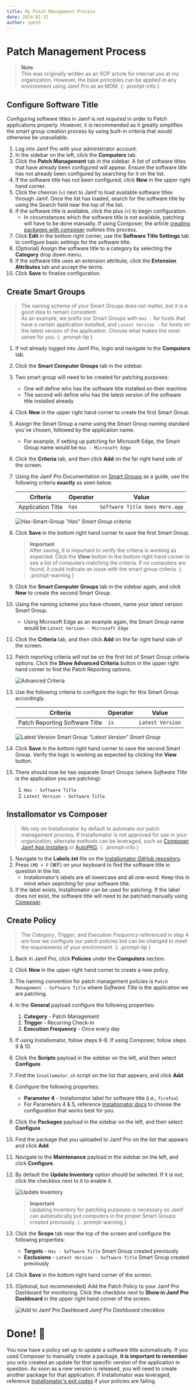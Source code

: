 ```yaml
---
title: My Patch Management Process
date: 2024-01-31
author: spesh
---
```


# Patch Management Process

> **Note** <br>This was originally written as an SOP article for internal use at my organization. However, the base principles can be applied in any environment using Jamf Pro as an MDM. 
{: .prompt-info }

## Configure Software Title

Configuring software titles in Jamf is not *required* in order to Patch applications properly. However, it is recommended as it greatly simplifies the smart group creation process by using built-in criteria that would otherwise be unavailable.

1. Log into Jamf Pro with your administrator account. 
2. In the sidebar on the left, click the **Computers** tab. 
3. Click the **Patch Management** tab in the sidebar. A list of software titles that have already been configured will appear. Ensure the software title has not already been configured by searching for it on the list. 
4. If the software title has not been configured, click **New** in the upper right hand corner. 
5. Click the chevron (`>`) next to Jamf to load available software titles through Jamf. Once the list has loaded, search for the software title by using the Search field near the top of the list. 
6. If the software title is available, click the plus (`+`) to begin configuration.
    <a id="composer-article-ref"></a>
    - In circumstances which the software title is not available, patching will have to be done manually. If using Composer, the article [creating packages with composer](/posts/Creating-Packages-with-Composer) outlines this process.
7. Click **Edit** in the bottom right corner, use the **Software Title Settings** tab to configure basic settings for the software title. 
8. (Optional) Assign the software title to a category by selecting the **Category** drop down menu. 
9. If the software title uses an extension attribute, click the **Extension Attributes** tab and accept the terms. 
10. Click **Save** to finalize configuration.  

## Create Smart Groups

> The naming scheme of your Smart Groups does not matter, but it is a good idea to remain consistent. <br>As an example, we prefix our Smart Groups with `Has -` for hosts that have a certain application installed, and `Latest Version -` for hosts on the latest version of the application. Choose what makes the most sense for you.
{: .prompt-tip }

1. If not already logged into Jamf Pro, login and navigate to the **Computers** tab. 
2. Click the **Smart Computer Groups** tab in the sidebar. 
3. Two smart group will need to be created for patching purposes: 
    - One will define who has the software title installed on their machine
    - The second will define who has the latest version of the software title installed already
4. Click **New** in the upper right hand corner to create the first Smart Group. 
5. Assign the Smart Group a name using the Smart Group naming standard you've chosen, followed by the application name.
    - For example, if setting up patching for Microsoft Edge, the Smart Group name would be `Has - Microsoft Edge`
6. Click the **Criteria** tab, and then click **Add** on the far right hand side of the screen. 
7. Using the Jamf Pro Documentation on [Smart Groups](https://learn.jamf.com/bundle/jamf-pro-documentation-10.38.0/page/Smart_Groups.html) as a guide, use the following criteria **exactly** as seen below. 
    
    
    | **Criteria**      | Operator | Value                          |
    | ----------------- | -------- | ------------------------------ |
    | Application Title | `has`    | `Software Title Goes Here.app` |
    
    ![Has-Smart-Group](assets/posts/patch-management-process/has-smart-group.png)
    _"Has" Smart Group criteria_
    
8. Click **Save** in the bottom right hand corner to save the first Smart Group. 
    > **Important** <br> After saving, it is important to verify the criteria is working as expected. Click the **View** button in the bottom right hand corner to see a list of computers matching the criteria. If no computers are found, it could indicate an issue with the smart group criteria. 
    {: .prompt-warning }
9.  Click the **Smart Computer Groups** tab in the sidebar again, and click **New** to create the second Smart Group. 
10. Using the naming scheme you have chosen, name your latest version Smart Group. 
    - Using Microsoft Edge as an example again, the Smart Group name would be `Latest Version - Microsoft Edge`
11. Click the **Criteria** tab, and then click **Add** on the far right hand side of the screen. 
12. Patch reporting criteria will not be on the first list of Smart Group criteria options. Click the **Show Advanced Criteria** button in the upper right hand corner to find the Patch Reporting options. 
    
    ![Advanced Criteria](assets/posts/patch-management-process/show-advanced-criteria.png)
    
13. Use the following criteria to configure the logic for this Smart Group accordingly. 
    
    
    | **Criteria**                   | Operator | Value            |
    | ------------------------------ | -------- | ---------------- |
    | Patch Reporting Software Title | `is`     | `Latest Version` |
    
    ![Latest Version Smart Group](assets/posts/patch-management-process/latest-version-smart-group.png)
    _"Latest Version" Smart Group_
    
14. Click **Save** in the bottom right hand corner to save the second Smart Group. Verify the logic is working as expected by clicking the **View** button. 
15. There should now be two separate Smart Groups (where *Software Title* is the application you are patching):
    1. `Has - Software Title`
    2. `Latest Version - Software Title`

## Installomator vs Composer

> We rely on Installomator by default to automate our patch management process. If Installomator is not approved for use in your organization, alternate methods can be leveraged, such as [Composer](https://learn.jamf.com/en-US/bundle/composer-user-guide-current/page/Package_Source_Creation.html), [Jamf App Installers](https://learn.jamf.com/en-US/bundle/jamf-pro-documentation-current/page/App_Installers.html) or [AutoPKG](https://github.com/autopkg/autopkg).
{: .prompt-info }

1. Navigate to the **Labels.txt** file on the [Installomator GitHub repository](https://learn.jamf.com/bundle/jamf-pro-documentation-10.38.0/page/Smart_Groups.html).
2. Press `CMD + F` (⌘F) on your keyboard to find the software title in question in the list. 
    - Installomator’s labels are all lowercase and all one-word. Keep this in mind when searching for your software title. 
3. If the label exists, Installomator can be used for patching. If the label does not exist, the software title will need to be patched manually using [Composer](#composer-article-ref). 

## Create Policy

> The *Category*, *Trigger*, and *Execution Frequency* referenced in step 4 are how we configure our patch policies but can be changed to meet the requirements of your environment.
{: .prompt-tip }

1. Back in Jamf Pro, click **Policies** under the **Computers** section. 
2. Click **New** in the upper right hand corner to create a new policy. 
3. The naming convention for patch management policies is `Patch Management - Software Title` where *Software Title* is the application we are patching.
4. In the **General** payload configure the following properties:
    1. **Category** - Patch Management
    2. **Trigger** - Recurring Check-in
    3. **Execution Frequency** - Once every day
5. If using Installomator, follow steps 6-8. If using Composer, follow steps 9 & 10. 
6. Click the **Scripts** payload in the sidebar on the left, and then select **Configure**. 
7. Find the `Insallomator.sh` script on the list that appears, and click **Add**.
8. Configure the following properties: 
    - **Parameter 4** - Installomator label for software title (i.e., `firefox`)
    - For Parameters 4 & 5, reference [Installomator docs](https://github.com/Installomator/Installomator/wiki/Configuration-and-Variables) to choose the configuration that works best for you.
9. Click the **Packages** payload in the sidebar on the left, and then select **Configure**. 
10. Find the package that you uploaded to Jamf Pro on the list that appears and click **Add**. 
11. Navigate to the **Maintenance** payload in the sidebar on the left, and click **Configure**. 
12. By default the **Update Inventory** option should be selected. If it is not, click the checkbox next to it to enable it. 
    
    ![Update Inventory](assets/posts/patch-management-process/update-inventory.png)
    
    > **Important** <br> Updating Inventory for patching purposes is necessary so Jamf can automatically put computers in the proper Smart Groups created previously. 
    {: .prompt-warning }

13. Click the **Scope** tab near the top of the screen and configure the following properties: 
    - **Targets** - `Has - Software Title` Smart Group created previously
    - **Exclusions** - `Latest Version - Software Title` Smart Group created previously
14. Click **Save** in the bottom right hand corner of the screen.
15. (Optional, but recommended) Add the Patch Policy to your Jamf Pro Dashboard for monitoring. Click the checkbox next to **Show in Jamf Pro Dashboard** in the upper right hand corner of the screen.
    
    ![Add to Jamf Pro Dashboard](assets/posts/patch-management-process/show-in-dashboard.png)
    _Jamf Pro Dashboard checkbox_

# Done! 🎉

You now have a policy set up to update a software title automatically. If you used Composer to manually create a package, **it is important to remember** you only created an update for that specific version of the application in question. As soon as a new version is released, you will need to create another package for that application. If Installomator was leveraged, reference [Installomator's exit codes](https://github.com/Installomator/Installomator/wiki/Installomator-Exit-Codes) if your policies are failing.